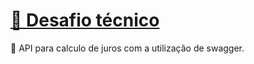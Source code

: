 <h1 align="left">
    <a href="https://pt-br.reactjs.org/">🔗 Desafio técnico</a>
</h1>
<p align="left">🚀 API para calculo de juros com a utilização de swagger.</p>
